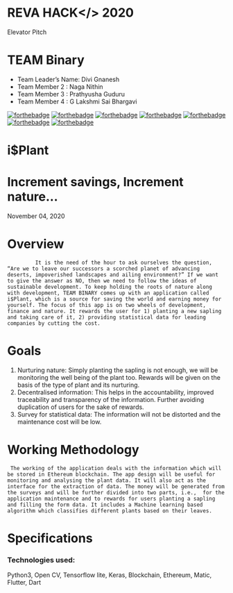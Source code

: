 
# REVA HACK</> 2020
Elevator Pitch

# TEAM Binary
* Team Leader’s Name: Divi Gnanesh
* Team Member 2 : Naga Nithin
* Team Member 3 : Prathyusha Guduru
* Team Member 4 : G Lakshmi Sai Bhargavi



[![forthebadge](https://forthebadge.com/images/badges/built-by-developers.svg)](https://forthebadge.com)
[![forthebadge](https://forthebadge.com/images/badges/built-with-love.svg)](https://forthebadge.com)
[![forthebadge](https://forthebadge.com/images/badges/built-with-swag.svg)](https://forthebadge.com)
[![forthebadge](https://forthebadge.com/images/badges/made-with-javascript.svg)](https://forthebadge.com)
[![forthebadge](https://forthebadge.com/images/badges/made-with-python.svg)](https://forthebadge.com)
[![forthebadge](https://forthebadge.com/images/badges/made-with-go.svg)](https://forthebadge.com)
[![forthebadge](https://forthebadge.com/images/badges/you-didnt-ask-for-this.svg)](https://forthebadge.com)



# i$Plant
# Increment savings, Increment nature…
November 04, 2020

# Overview 
             It is the need of the hour to ask ourselves the question, “Are we to leave our successors a scorched planet of advancing deserts, impoverished landscapes and ailing environment?” If we want to give the answer as NO, then we need to follow the ideas of sustainable development. To keep holding the roots of nature along with development, TEAM BINARY comes up with an application called  i$Plant, which is a source for saving the world and earning money for yourself. The focus of this app is on two wheels of development, finance and nature. It rewards the user for 1) planting a new sapling and taking care of it, 2) providing statistical data for leading companies by cutting the cost.
             
# Goals 
1. Nurturing nature: Simply planting the sapling is not enough, we will be monitoring the well being of the plant too. Rewards will be given on the basis of the type of plant and its nurturing.
2. Decentralised information: This helps in the accountability, improved traceability and transparency of the information. Further avoiding duplication of users for the sake of rewards.
3. Survey for statistical data: The information will not be distorted and the maintenance cost will be low.

# Working Methodology 
     The working of the application deals with the information which will be stored in Ethereum blockchain. The app design will be useful for  monitoring and analysing the plant data. It will also act as the interface for the extraction of data. The money will be generated from the surveys and will be further divided into two parts, i.e.,  for the application maintenance and to rewards for users planting a sapling and filling the form data. It includes a Machine learning based algorithm which classifies different plants based on their leaves.
     
# Specifications 
### Technologies used: 
Python3, Open CV, Tensorflow lite, Keras, Blockchain, Ethereum, Matic, Flutter, Dart
